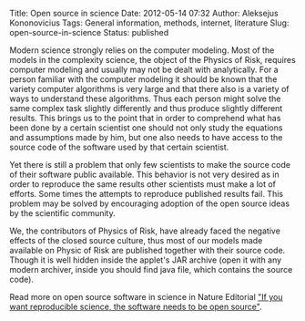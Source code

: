 Title: Open source in science
Date: 2012-05-14 07:32
Author: Aleksejus Kononovicius
Tags: General information, methods, internet, literature
Slug: open-source-in-science
Status: published

Modern
science strongly relies on the computer modeling. Most of the models in
the complexity science, the object of the Physics of Risk, requires
computer modeling and usually may not be dealt with analytically. For a
person familiar with the computer modeling it should be known that the
variety computer algorithms is very large and that there also is a
variety of ways to understand these algorithms. Thus each person might
solve the same complex task slightly differently and thus produce
slightly different results. This brings us to the point that in order to
comprehend what has been done by a certain scientist one should not only
study the equations and assumptions made by him, but one also needs to
have access to the source code of the software used by that certain
scientist.

Yet there is still a problem that only few scientists to make the source
code of their software public available. This behavior is not very
desired as in order to reproduce the same results other scientists must
make a lot of efforts. Some times the attempts to reproduce published
results fail. This problem may be solved by encouraging adoption of the
open source ideas by the scientific community.

We, the contributors of Physics of Risk, have already faced the negative
effects of the closed source culture, thus most of our models made
available on Physic of Risk are published together with their source
code. Though it is well hidden inside the applet's JAR archive (open it
with any modern archiver, inside you should find java file, which
contains the source code).

Read more on open source software in science in Nature Editorial ["If
you want reproducible science, the software needs to be open
source"](http://arstechnica.com/science/news/2012/02/science-code-should-be-open-source-according-to-editorial.ars "Nature Editorial: If you want reproducible science, the software needs to be open source").
